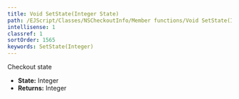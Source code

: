```yaml
---
title: Void SetState(Integer State)
path: /EJScript/Classes/NSCheckoutInfo/Member functions/Void SetState(Integer p_0)
intellisense: 1
classref: 1
sortOrder: 1565
keywords: SetState(Integer)
---
```



Checkout state



* **State:** Integer
* **Returns:** Integer


